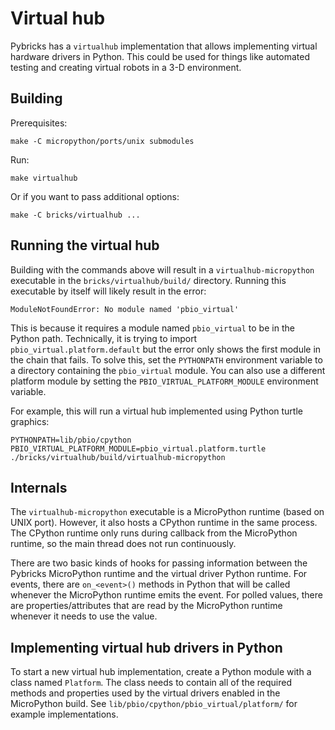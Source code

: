 
# Virtual hub

Pybricks has a `virtualhub` implementation that allows implementing virtual
hardware drivers in Python. This could be used for things like automated testing
and creating virtual robots in a 3-D environment.

## Building

Prerequisites:

    make -C micropython/ports/unix submodules

Run:

    make virtualhub

Or if you want to pass additional options:

    make -C bricks/virtualhub ...

## Running the virtual hub

Building with the commands above will result in a `virtualhub-micropython`
executable in the `bricks/virtualhub/build/` directory. Running this executable
by itself will likely result in the error:

    ModuleNotFoundError: No module named 'pbio_virtual'

This is because it requires a module named `pbio_virtual` to be in the Python
path. Technically, it is trying to import `pbio_virtual.platform.default` but
the error only shows the first module in the chain that fails. To solve this,
set the `PYTHONPATH` environment variable to a directory containing the
`pbio_virtual` module. You can also use a different platform module by setting
the `PBIO_VIRTUAL_PLATFORM_MODULE` environment variable.

For example, this will run a virtual hub implemented using Python turtle graphics:

    PYTHONPATH=lib/pbio/cpython PBIO_VIRTUAL_PLATFORM_MODULE=pbio_virtual.platform.turtle ./bricks/virtualhub/build/virtualhub-micropython


## Internals

The `virtualhub-micropython` executable is a MicroPython runtime (based on UNIX
port). However, it also hosts a CPython runtime in the same process. The CPython
runtime only runs during callback from the MicroPython runtime, so the main
thread does not run continuously.

There are two basic kinds of hooks for passing information between the Pybricks
MicroPython runtime and the virtual driver Python runtime. For events, there are
`on_<event>()` methods in Python that will be called whenever the MicroPython
runtime emits the event. For polled values, there are properties/attributes
that are read by the MicroPython runtime whenever it needs to use the value.

## Implementing virtual hub drivers in Python

To start a new virtual hub implementation, create a Python module with a class
named `Platform`. The class needs to contain all of the required methods and
properties used by the virtual drivers enabled in the MicroPython build. See
`lib/pbio/cpython/pbio_virtual/platform/` for example implementations.
